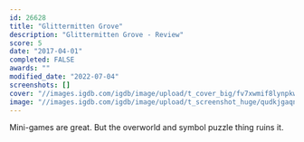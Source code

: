 ```yaml
---
id: 26628
title: "Glittermitten Grove"
description: "Glittermitten Grove - Review"
score: 5
date: "2017-04-01"
completed: FALSE
awards: ""
modified_date: "2022-07-04"
screenshots: []
cover: "//images.igdb.com/igdb/image/upload/t_cover_big/fv7xwmif8lynpkwbahyb.jpg"
image: "//images.igdb.com/igdb/image/upload/t_screenshot_huge/qudkjgaqn9v42lckjwmy.jpg"
---
```

Mini-games are great. But the overworld and symbol puzzle thing ruins it.